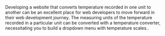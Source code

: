 Developing a website that converts temperature recorded in one unit to another can be an excellent place for web developers to move forward in their web development journey. The measuring units of the temperature recorded in a particular unit can be converted with a temperature converter, necessitating you to build a dropdown menu with temperature scales..
